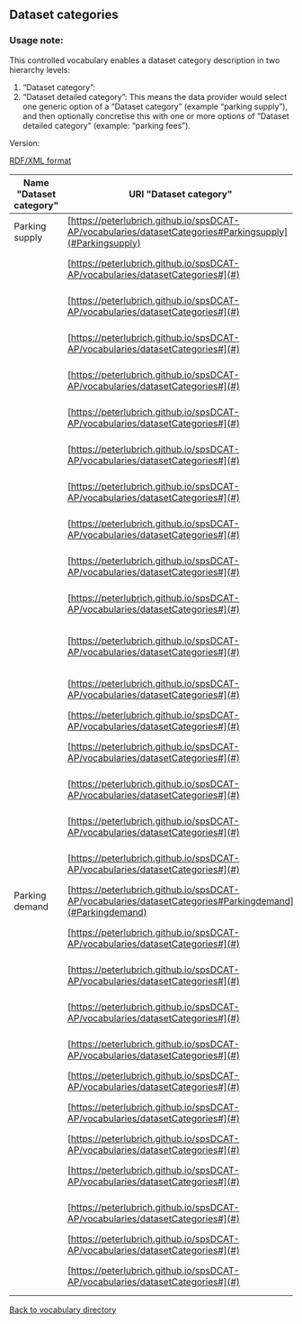 ## Dataset categories

### Usage note: 
This controlled vocabulary enables a dataset category description in two hierarchy levels:
1. “Dataset category”: 
2. “Dataset detailed category”: 
This means the data provider would select one generic option of a “Dataset category” (example “parking supply”), and then optionally concretise this with one or more options of “Dataset detailed category” (example: “parking fees”).


Version:

[RDF/XML format](www.google.com)

Name "Dataset category" | URI "Dataset category" | Name  "Dataset detailed category" | URI  "Dataset detailed category" 
----------------------- | ---------------------- | --------------------------------- | -------------------------------- 
<a name="Parkingsupply"></a> Parking supply | [https://peterlubrich.github.io/spsDCAT-AP/vocabularies/datasetCategories#Parkingsupply](#Parkingsupply) | <a name="Parkingfacilityname"></a> Parking facility name | [https://peterlubrich.github.io/spsDCAT-AP/vocabularies/datasetCategory#Parkingfacilityname](#Parkingfacilityname)
<a name=""></a>  | [https://peterlubrich.github.io/spsDCAT-AP/vocabularies/datasetCategories#](#) | <a name="Parkingfacilitytype"></a> Parking facility type | [https://peterlubrich.github.io/spsDCAT-AP/vocabularies/datasetCategory#Parkingfacilitytype](#Parkingfacilitytype)
<a name=""></a>  | [https://peterlubrich.github.io/spsDCAT-AP/vocabularies/datasetCategories#](#) | <a name="Parkingfacilitylocation"></a> Parking facility location | [https://peterlubrich.github.io/spsDCAT-AP/vocabularies/datasetCategory#Parkingfacilitylocation](#Parkingfacilitylocation)
<a name=""></a>  | [https://peterlubrich.github.io/spsDCAT-AP/vocabularies/datasetCategories#](#) | <a name="Parkingfacilitydetails"></a> Parking facility details (dimensions, physical characteristics) | [https://peterlubrich.github.io/spsDCAT-AP/vocabularies/datasetCategory#Parkingfacilitydetails](#Parkingfacilitydetails)
<a name=""></a>  | [https://peterlubrich.github.io/spsDCAT-AP/vocabularies/datasetCategories#](#) | <a name="Parkingfacilitycapacity"></a> Parking facility capacity | [https://peterlubrich.github.io/spsDCAT-AP/vocabularies/datasetCategory#Parkingfacilitycapacity](#Parkingfacilitycapacity)
<a name=""></a>  | [https://peterlubrich.github.io/spsDCAT-AP/vocabularies/datasetCategories#](#) | <a name="Parkingfacilityhierarchy"></a> Parking facility hierarchy/grouping | [https://peterlubrich.github.io/spsDCAT-AP/vocabularies/datasetCategory#Parkingfacilityhierarchy](#Parkingfacilityhierarchy)
<a name=""></a>  | [https://peterlubrich.github.io/spsDCAT-AP/vocabularies/datasetCategories#](#) | <a name="Parkingfacilityentryexitlocations"></a> Parking facility entry / exit locations | [https://peterlubrich.github.io/spsDCAT-AP/vocabularies/datasetCategory#Parkingfacilityentryexitlocations](#Parkingfacilityentryexitlocations)
<a name=""></a>  | [https://peterlubrich.github.io/spsDCAT-AP/vocabularies/datasetCategories#](#) | <a name="Individualparkingspotlocations"></a> Individual parking spot locations | [https://peterlubrich.github.io/spsDCAT-AP/vocabularies/datasetCategory#Individualparkingspotlocations](#Individualparkingspotlocations)
<a name=""></a>  | [https://peterlubrich.github.io/spsDCAT-AP/vocabularies/datasetCategories#](#) | <a name="Parkingfaciltyoperator"></a> Parking facilty operator (name, contact information) | [https://peterlubrich.github.io/spsDCAT-AP/vocabularies/datasetCategory#Parkingfaciltyoperator](#Parkingfaciltyoperator)
<a name=""></a>  | [https://peterlubrich.github.io/spsDCAT-AP/vocabularies/datasetCategories#](#) | <a name="Parkingfacilitygeometry"></a> Parking facility geometry / layout | [https://peterlubrich.github.io/spsDCAT-AP/vocabularies/datasetCategory#Parkingfacilitygeometry](#Parkingfacilitygeometry)
<a name=""></a>  | [https://peterlubrich.github.io/spsDCAT-AP/vocabularies/datasetCategories#](#) | <a name="Parkingfacilityoperatingtimes"></a> Parking facility operating times | [https://peterlubrich.github.io/spsDCAT-AP/vocabularies/datasetCategory#Parkingfacilityoperatingtimes](#Parkingfacilityoperatingtimes)
<a name=""></a>  | [https://peterlubrich.github.io/spsDCAT-AP/vocabularies/datasetCategories#](#) | <a name="Parkingfacilityequipments"></a> Parking facility equipments and additional services (e.g., valet parking) | [https://peterlubrich.github.io/spsDCAT-AP/vocabularies/datasetCategory#Parkingfacilityequipments](#Parkingfacilityequipments)
<a name=""></a>  | [https://peterlubrich.github.io/spsDCAT-AP/vocabularies/datasetCategories#](#) | <a name="AssignmentRestrictions"></a> AssignmentRestrictions | [https://peterlubrich.github.io/spsDCAT-AP/vocabularies/datasetCategory#AssignmentRestrictions](#AssignmentRestrictions)
<a name=""></a>  | [https://peterlubrich.github.io/spsDCAT-AP/vocabularies/datasetCategories#](#) | <a name="ChargesRates"></a> Charges / Rates | [https://peterlubrich.github.io/spsDCAT-AP/vocabularies/datasetCategory#ChargesRates](#ChargesRates)
<a name=""></a>  | [https://peterlubrich.github.io/spsDCAT-AP/vocabularies/datasetCategories#](#) | <a name="Paymentmethods"></a> Payment methods | [https://peterlubrich.github.io/spsDCAT-AP/vocabularies/datasetCategory#Paymentmethods](#Paymentmethods)
<a name=""></a>  | [https://peterlubrich.github.io/spsDCAT-AP/vocabularies/datasetCategories#](#) | <a name="ticketvendorsticketmachines"></a> Location and details of ticket vendors or ticket machines | [https://peterlubrich.github.io/spsDCAT-AP/vocabularies/datasetCategory#ticketvendorsticketmachines](#ticketvendorsticketmachines)
<a name=""></a>  | [https://peterlubrich.github.io/spsDCAT-AP/vocabularies/datasetCategories#](#) | <a name="Routeinformation"></a> Route information | [https://peterlubrich.github.io/spsDCAT-AP/vocabularies/datasetCategory#Routeinformation](#Routeinformation)
<a name=""></a>  | [https://peterlubrich.github.io/spsDCAT-AP/vocabularies/datasetCategories#](#) | <a name="GenericTrafficManagementmessage"></a> Generic Traffic Management message/advice | [https://peterlubrich.github.io/spsDCAT-AP/vocabularies/datasetCategory#GenericTrafficManagementmessage](#GenericTrafficManagementmessage)
<a name="Parkingdemand"></a> Parking demand | [https://peterlubrich.github.io/spsDCAT-AP/vocabularies/datasetCategories#Parkingdemand](#Parkingdemand) | <a name="Genericparkingdemand"></a> Generic parking demand  | [https://peterlubrich.github.io/spsDCAT-AP/vocabularies/datasetCategory#Genericparkingdemand](#Genericparkingdemand)
<a name=""></a>  | [https://peterlubrich.github.io/spsDCAT-AP/vocabularies/datasetCategories#](#) | <a name="Numberofsearchingvehicles"></a> Number of searching vehicles | [https://peterlubrich.github.io/spsDCAT-AP/vocabularies/datasetCategory#Numberofsearchingvehicles](#Numberofsearchingvehicles)
<a name=""></a>  | [https://peterlubrich.github.io/spsDCAT-AP/vocabularies/datasetCategories#](#) | <a name="Parkingspaceavailability"></a> Parking space availability | [https://peterlubrich.github.io/spsDCAT-AP/vocabularies/datasetCategory#Parkingspaceavailability](#Parkingspaceavailability)
<a name=""></a>  | [https://peterlubrich.github.io/spsDCAT-AP/vocabularies/datasetCategories#](#) | <a name="enteringLeavingvehicles"></a> enteringLeaving vehicles | [https://peterlubrich.github.io/spsDCAT-AP/vocabularies/datasetCategory#enteringLeavingvehicles](#enteringLeavingvehicles)
<a name=""></a>  | [https://peterlubrich.github.io/spsDCAT-AP/vocabularies/datasetCategories#](#) | <a name="parkingsearchtime"></a> parkingsearch time | [https://peterlubrich.github.io/spsDCAT-AP/vocabularies/datasetCategory#parkingsearchtime](#parkingsearchtime)
<a name=""></a>  | [https://peterlubrich.github.io/spsDCAT-AP/vocabularies/datasetCategories#](#) | <a name="parkingduration"></a> parking duration | [https://peterlubrich.github.io/spsDCAT-AP/vocabularies/datasetCategory#parkingduration](#parkingduration)
<a name=""></a>  | [https://peterlubrich.github.io/spsDCAT-AP/vocabularies/datasetCategories#](#) | <a name="Parkingturnoverratio"></a> Parking turnover ratio | [https://peterlubrich.github.io/spsDCAT-AP/vocabularies/datasetCategory#Parkingturnoverratio](#Parkingturnoverratio)
<a name=""></a>  | [https://peterlubrich.github.io/spsDCAT-AP/vocabularies/datasetCategories#](#) | <a name="Probability"></a> Probability | [https://peterlubrich.github.io/spsDCAT-AP/vocabularies/datasetCategory#Probability](#Probability)
<a name=""></a>  | [https://peterlubrich.github.io/spsDCAT-AP/vocabularies/datasetCategories#](#) | <a name="parkingchoiceparameters"></a> parking choice parameters | [https://peterlubrich.github.io/spsDCAT-AP/vocabularies/datasetCategory#parkingchoiceparameters](#parkingchoiceparameters)
<a name=""></a>  | [https://peterlubrich.github.io/spsDCAT-AP/vocabularies/datasetCategories#](#) | <a name="Ratioofillegallyparkedvehicles"></a> Ratio of illegally parked vehicles | [https://peterlubrich.github.io/spsDCAT-AP/vocabularies/datasetCategory#Ratioofillegallyparkedvehicles](#Ratioofillegallyparkedvehicles)
<a name=""></a>  | [https://peterlubrich.github.io/spsDCAT-AP/vocabularies/datasetCategories#](#) | <a name="Transactiondata"></a> Transaction data | [https://peterlubrich.github.io/spsDCAT-AP/vocabularies/datasetCategory#Transactiondata](#Transactiondata)
<a name=""></a>  | [https://peterlubrich.github.io/spsDCAT-AP/vocabularies/datasetCategories#](#) | <a name="TravellersCharacteristics"></a> TravellersCharacteristics  | [https://peterlubrich.github.io/spsDCAT-AP/vocabularies/datasetCategory#TravellersCharacteristics](#TravellersCharacteristics)




[Back to vocabulary directory](https://peterlubrich.github.io/spsDCAT-AP/vocabularies/)

